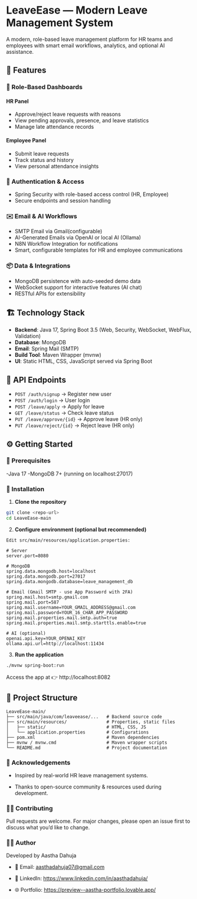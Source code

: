 # LeaveEase — Modern Leave Management System

A modern, role-based leave management platform for HR teams and employees with smart email workflows, analytics, and optional AI assistance.

## 🚀 Features

### 👤 Role-Based Dashboards

#### HR Panel
- Approve/reject leave requests with reasons
- View pending approvals, presence, and leave statistics
- Manage late attendance records

#### Employee Panel
- Submit leave requests
- Track status and history
- View personal attendance insights

### 🔐 Authentication & Access
- Spring Security with role-based access control (HR, Employee)
- Secure endpoints and session handling
  
### ✉️ Email & AI Workflows
- SMTP Email via Gmail(configurable)
- AI-Generated Emails via OpenAI or local AI (Ollama)
- N8N Workflow Integration for notifications
- Smart, configurable templates for HR and employee communications

### 📦 Data & Integrations
- MongoDB persistence with auto-seeded demo data
- WebSocket support for interactive features (AI chat)
- RESTful APIs for extensibility

## 🏗️ Technology Stack

- **Backend**: Java 17, Spring Boot 3.5 (Web, Security, WebSocket, WebFlux, Validation)
- **Database**: MongoDB
- **Email**: Spring Mail (SMTP)
- **Build Tool**: Maven Wrapper (mvnw)
- **UI**: Static HTML, CSS, JavaScript served via Spring Boot
  
## 📡 API Endpoints  
- `POST /auth/signup` → Register new user  
- `POST /auth/login` → User login  
- `POST /leave/apply` → Apply for leave  
- `GET /leave/status` → Check leave status  
- `PUT /leave/approve/{id}` → Approve leave (HR only)  
- `PUT /leave/reject/{id}` → Reject leave (HR only)  
## ⚙️ Getting Started

### 🔹 Prerequisites

-Java 17
-MongoDB 7+ 
(running on localhost:27017)

### 🔹 Installation

1. **Clone the repository**
```bash
git clone <repo-url>
cd LeaveEase-main
```

2. **Configure environment (optional but recommended)**
```
Edit src/main/resources/application.properties:

# Server
server.port=8080

# MongoDB
spring.data.mongodb.host=localhost
spring.data.mongodb.port=27017
spring.data.mongodb.database=leave_management_db

# Email (Gmail SMTP - use App Password with 2FA)
spring.mail.host=smtp.gmail.com
spring.mail.port=587
spring.mail.username=YOUR_GMAIL_ADDRESS@gmail.com
spring.mail.password=YOUR_16_CHAR_APP_PASSWORD
spring.mail.properties.mail.smtp.auth=true
spring.mail.properties.mail.smtp.starttls.enable=true

# AI (optional)
openai.api.key=YOUR_OPENAI_KEY
ollama.api.url=http://localhost:11434

```
3. **Run the application**
```bash
./mvnw spring-boot:run

```
Access the app at 👉 http://localhost:8082

## 📂 Project Structure
```
LeaveEase-main/
├── src/main/java/com/leaveease/...   # Backend source code
├── src/main/resources/               # Properties, static files
│   ├── static/                       # HTML, CSS, JS
│   └── application.properties        # Configurations
├── pom.xml                           # Maven dependencies
├── mvnw / mvnw.cmd                   # Maven wrapper scripts
└── README.md                         # Project documentation
```

### 🙌 Acknowledgements

- Inspired by real-world HR leave management systems.

- Thanks to open-source community & resources used during development.
  
### 🧑‍💻 Contributing

Pull requests are welcome. For major changes, please open an issue first to discuss what you’d like to change.

### 👩‍💻 Author
Developed by Aastha Dahuja

- 📧 Email: aasthadahuja07@gmail.com

- 💼 LinkedIn: https://www.linkedin.com/in/aasthadahuja/

- 🌐 Portfolio: https://preview--aastha-portfolio.lovable.app/

